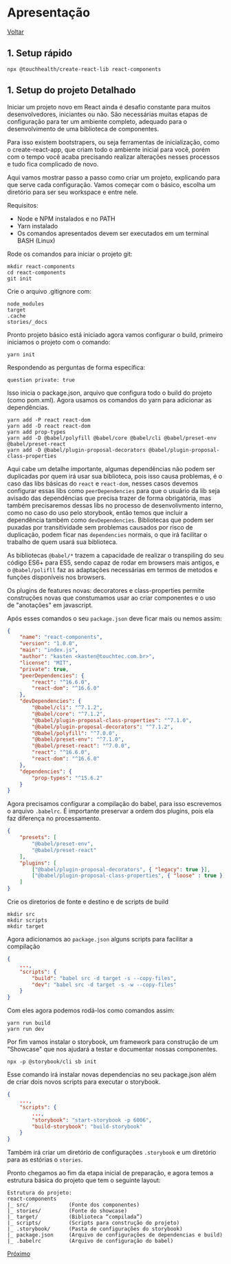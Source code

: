 # Apresentação

[Voltar](../README.md)

## 1. Setup rápido

~~~
npx @touchhealth/create-react-lib react-components
~~~

## 1. Setup do projeto Detalhado

Iniciar um projeto novo em React ainda é desafio constante para muitos desenvolvedores, iniciantes ou não. São necessárias muitas etapas de configuração para ter um ambiente completo, adequado para o desenvolvimento de uma biblioteca de componentes.

Para isso existem bootstrapers, ou seja ferramentas de inicialização, como o create-react-app, que criam todo o ambiente inicial para você, porém com o tempo você acaba precisando realizar alterações nesses processos e tudo fica complicado de novo.

Aqui vamos mostrar passo a passo como criar um projeto, explicando para que serve cada configuração. Vamos começar com o básico, escolha um diretório para ser seu workspace e entre nele.

Requisitos:
* Node e NPM instalados e no PATH
* Yarn instalado
* Os comandos apresentados devem ser executados em um terminal BASH (Linux)

Rode os comandos para iniciar o projeto git:

    mkdir react-components
    cd react-components
    git init
    
Crie o arquivo .gitignore com:

    node_modules
    target
    .cache
    stories/_docs

Pronto projeto básico está iniciado agora vamos configurar o build, primeiro iniciamos o projeto com o comando:

    yarn init

Respondendo as perguntas de forma específica:
    
    question private: true

Isso inicia o package.json, arquivo que configura todo o build do projeto (como pom.xml). Agora usamos os comandos do yarn para adicionar as dependências.

    yarn add -P react react-dom
    yarn add -D react react-dom
    yarn add prop-types
    yarn add -D @babel/polyfill @babel/core @babel/cli @babel/preset-env @babel/preset-react
    yarn add -D @babel/plugin-proposal-decorators @babel/plugin-proposal-class-properties

Aqui cabe um detalhe importante, algumas dependências não podem ser duplicadas por quem irá usar sua biblioteca, pois isso causa problemas, é o caso das libs básicas do `react` e `react-dom`, nesses casos devemos configurar essas libs como `peerDependencies` para que o usuário da lib seja avisado das dependências que precisa trazer de forma obrigatória, mas também precisaremos dessas libs no processo de desenvolivmento interno, como no caso do uso pelo storybook, então temos que incluir a dependência também como `devDependencies`. Bibliotecas que podem ser puxadas por transitividade sem problemas causados por risco de duplicação, podem ficar nas `dependencies` normais, o que irá facilitar o trabalho de quem usará sua biblioteca.

As bibliotecas `@babel/*` trazem a capacidade de realizar o transpiling do seu código ES6+ para ES5, sendo capaz de rodar em browsers mais antigos, e o `@babel/polifll` faz as adaptações necessárias em termos de metodos e funções disponíveis nos browsers.

Os plugins de features novas: decoratores e class-properties permite construções novas que constumamos usar ao criar componentes e o uso de "anotações" em javascript.

Após esses comandos o seu `package.json` deve ficar mais ou nemos assim:
~~~json
{
    "name": "react-components",
    "version": "1.0.0",
    "main": "index.js",
    "author": "kasten <kasten@touchtec.com.br>",
    "license": "MIT",
    "private": true,
    "peerDependencies": {
        "react": "^16.6.0",
        "react-dom": "^16.6.0"
    },
    "devDependencies": {
        "@babel/cli": "^7.1.2",
        "@babel/core": "^7.1.2",
        "@babel/plugin-proposal-class-properties": "^7.1.0",
        "@babel/plugin-proposal-decorators": "^7.1.2",
        "@babel/polyfill": "^7.0.0",
        "@babel/preset-env": "^7.1.0",
        "@babel/preset-react": "^7.0.0",
        "react": "^16.6.0",
        "react-dom": "^16.6.0"
    },
    "dependencies": {
        "prop-types": "^15.6.2"
    }
}
~~~

Agora precisamos configurar a compilação do babel, para isso escrevemos o arquivo `.babelrc`. É importante preservar a ordem dos plugins, pois ela faz diferença no processamento.

~~~json
{
    "presets": [
        "@babel/preset-env",
        "@babel/preset-react"
    ],
    "plugins": [
        ["@babel/plugin-proposal-decorators", { "legacy": true }],
        ["@babel/plugin-proposal-class-properties", { "loose" : true }]
    ]
}
~~~

Crie os diretorios de fonte e destino e de scripts de build

    mkdir src
    mkdir scripts
    mkdir target

Agora adicionamos ao `package.json` alguns scripts para facilitar a compilação

~~~json
{
    ...,
    "scripts": {
        "build": "babel src -d target -s --copy-files",
        "dev": "babel src -d target -s -w --copy-files"
    }
}
~~~

Com eles agora podemos rodá-los como comandos assim:

    yarn run build
    yarn run dev

Por fim vamos instalar o storybook, um framework para construção de um "Showcase" que nos ajudará a testar e documentar nossas componentes.

    npx -p @storybook/cli sb init

Esse comando irá instalar novas dependencias no seu package.json além de criar dois novos scripts para executar o storybook.

~~~json
{
    ...,
    "scripts": {
        ...,
        "storybook": "start-storybook -p 6006",
        "build-storybook": "build-storybook"
    }
}
~~~

Também irá criar um diretório de configurações `.storybook` e um diretório para as estórias o `stories`.

Pronto chegamos ao fim da etapa inicial de preparação, e agora temos a estrutura básica do projeto que tem o seguinte layout:

    Estrutura do projeto:
    react-components
    |_ src/             (Fonte dos componentes)
    |_ stories/         (Fonte do showcase)
    |_ target/          (Biblioteca “compilada”)
    |_ scripts/         (Scripts para construção do projeto)
    |_ .storybook/      (Pasta de configurações do storybook)
    |_ package.json     (Arquivo de configurações de dependencias e build)
    |_ .babelrc         (Arquivo de configuração do babel)

[Próximo](ETAPA2.md)